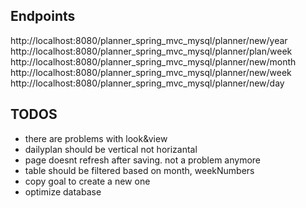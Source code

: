 Endpoints 
------------------------------------
http://localhost:8080/planner_spring_mvc_mysql/planner/new/year
http://localhost:8080/planner_spring_mvc_mysql/planner/plan/week
http://localhost:8080/planner_spring_mvc_mysql/planner/new/month
http://localhost:8080/planner_spring_mvc_mysql/planner/new/week
http://localhost:8080/planner_spring_mvc_mysql/planner/new/day

TODOS
-----------------------------------------
* there are problems with look&view
* dailyplan should be vertical not horizantal
* page doesnt refresh after saving. not a problem anymore
* table should be filtered based on month, weekNumbers
* copy goal to create a new one
* optimize database